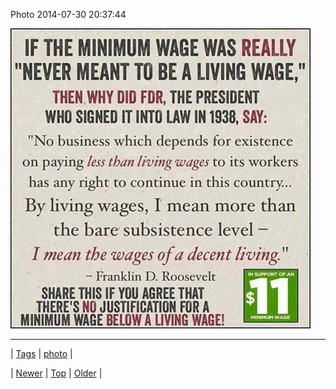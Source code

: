 <!--
title: Photo 2014-07-30 20
date: 2020-06-28T15:27:00.364Z
tags: photo
-->


Photo 2014-07-30 20:37:44

![](93336373673-0.jpg)

<!--BOTTOM-POST-NAVIGATION-->
---

| [Tags](tags.md) | [photo](tag-photo.md) |

| [Newer](93329755178.md) | [Top](index.md) | [Older](93403274341.md) |